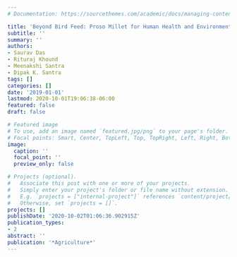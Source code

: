 ```yaml
---
# Documentation: https://sourcethemes.com/academic/docs/managing-content/

title: 'Beyond Bird Feed: Proso Millet for Human Health and Environment'
subtitle: ''
summary: ''
authors:
- Saurav Das
- Rituraj Khound
- Meenakshi Santra
- Dipak K. Santra
tags: []
categories: []
date: '2019-01-01'
lastmod: 2020-10-01T19:06:38-06:00
featured: false
draft: false

# Featured image
# To use, add an image named `featured.jpg/png` to your page's folder.
# Focal points: Smart, Center, TopLeft, Top, TopRight, Left, Right, BottomLeft, Bottom, BottomRight.
image:
  caption: ''
  focal_point: ''
  preview_only: false

# Projects (optional).
#   Associate this post with one or more of your projects.
#   Simply enter your project's folder or file name without extension.
#   E.g. `projects = ["internal-project"]` references `content/project/deep-learning/index.md`.
#   Otherwise, set `projects = []`.
projects: []
publishDate: '2020-10-02T01:06:36.902915Z'
publication_types:
- 2
abstract: ''
publication: '*Agriculture*'
---
```

